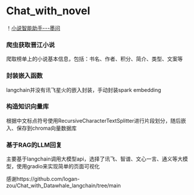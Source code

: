# Chat_with_novel
！[小说智能助手---墨问](images/display.png)

### 爬虫获取晋江小说
爬取榜单上的小说基本信息，包括：书名、作者、积分、简介、类型、文案等

### 封装嵌入函数
langchain并没有讯飞星火的嵌入封装，手动封装spark embedding

### 构造知识向量库
根据中文标点符号使用RecursiveCharacterTextSplitter进行片段划分，随后嵌入、保存到chroma向量数据库

### 基于RAG的LLM回复
主要基于langchain调用大模型api，选择了讯飞、智谱、文心一言、通义等大模型，使用gradio来实现简单的页面可视化

感谢https://github.com/logan-zou/Chat_with_Datawhale_langchain/tree/main
